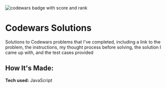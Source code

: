 <img src="https://www.codewars.com/users/20jasper/badges/large" alt="codewars badge with score and rank">

# Codewars Solutions
Solutions to Codewars problems that I've completed, including a link to the problem, the instructions, my thought process before solving, the solution I came up with, and the test cases provided

## How It's Made:

**Tech used:** JavaScript

